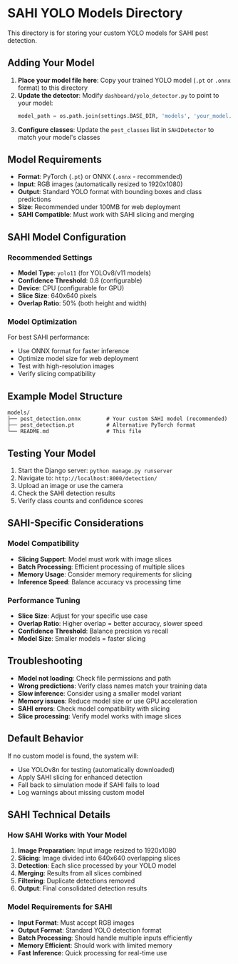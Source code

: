# SAHI YOLO Models Directory

This directory is for storing your custom YOLO models for SAHI pest detection.

## Adding Your Model

1. **Place your model file here**: Copy your trained YOLO model (`.pt` or `.onnx` format) to this directory
2. **Update the detector**: Modify `dashboard/yolo_detector.py` to point to your model:
   ```python
   model_path = os.path.join(settings.BASE_DIR, 'models', 'your_model.onnx')
   ```
3. **Configure classes**: Update the `pest_classes` list in `SAHIDetector` to match your model's classes

## Model Requirements

- **Format**: PyTorch (`.pt`) or ONNX (`.onnx` - recommended)
- **Input**: RGB images (automatically resized to 1920x1080)
- **Output**: Standard YOLO format with bounding boxes and class predictions
- **Size**: Recommended under 100MB for web deployment
- **SAHI Compatible**: Must work with SAHI slicing and merging

## SAHI Model Configuration

### Recommended Settings

- **Model Type**: `yolo11` (for YOLOv8/v11 models)
- **Confidence Threshold**: 0.8 (configurable)
- **Device**: CPU (configurable for GPU)
- **Slice Size**: 640x640 pixels
- **Overlap Ratio**: 50% (both height and width)

### Model Optimization

For best SAHI performance:
- Use ONNX format for faster inference
- Optimize model size for web deployment
- Test with high-resolution images
- Verify slicing compatibility

## Example Model Structure

```
models/
├── pest_detection.onnx        # Your custom SAHI model (recommended)
├── pest_detection.pt          # Alternative PyTorch format
└── README.md                  # This file
```

## Testing Your Model

1. Start the Django server: `python manage.py runserver`
2. Navigate to: `http://localhost:8000/detection/`
3. Upload an image or use the camera
4. Check the SAHI detection results
5. Verify class counts and confidence scores

## SAHI-Specific Considerations

### Model Compatibility

- **Slicing Support**: Model must work with image slices
- **Batch Processing**: Efficient processing of multiple slices
- **Memory Usage**: Consider memory requirements for slicing
- **Inference Speed**: Balance accuracy vs processing time

### Performance Tuning

- **Slice Size**: Adjust for your specific use case
- **Overlap Ratio**: Higher overlap = better accuracy, slower speed
- **Confidence Threshold**: Balance precision vs recall
- **Model Size**: Smaller models = faster slicing

## Troubleshooting

- **Model not loading**: Check file permissions and path
- **Wrong predictions**: Verify class names match your training data
- **Slow inference**: Consider using a smaller model variant
- **Memory issues**: Reduce model size or use GPU acceleration
- **SAHI errors**: Check model compatibility with slicing
- **Slice processing**: Verify model works with image slices

## Default Behavior

If no custom model is found, the system will:
- Use YOLOv8n for testing (automatically downloaded)
- Apply SAHI slicing for enhanced detection
- Fall back to simulation mode if SAHI fails to load
- Log warnings about missing custom model

## SAHI Technical Details

### How SAHI Works with Your Model

1. **Image Preparation**: Input image resized to 1920x1080
2. **Slicing**: Image divided into 640x640 overlapping slices
3. **Detection**: Each slice processed by your YOLO model
4. **Merging**: Results from all slices combined
5. **Filtering**: Duplicate detections removed
6. **Output**: Final consolidated detection results

### Model Requirements for SAHI

- **Input Format**: Must accept RGB images
- **Output Format**: Standard YOLO detection format
- **Batch Processing**: Should handle multiple inputs efficiently
- **Memory Efficient**: Should work with limited memory
- **Fast Inference**: Quick processing for real-time use 